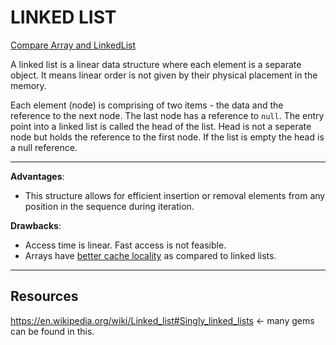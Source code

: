 # LINKED LIST

[Compare Array and LinkedList](https://medium.com/@mckenziefiege/arrays-linked-lists-and-big-o-notation-486727b6259b)

A linked list is a linear data structure where each element is a separate object. It means linear order is not given by their physical placement in the memory.

Each element  (node) is comprising of two items - the data and the reference to the next node. The last node has a reference to `null`. The entry point into a linked list is called the head of the list. Head is not a seperate node but holds the reference to the first node. If the list is empty the head is a null reference.

---

**Advantages**: 
* This structure allows for efficient insertion or removal elements from any position in the sequence during iteration.

**Drawbacks**: 
* Access time is linear. Fast access is not feasible. 
* Arrays have [better cache locality](https://stackoverflow.com/questions/12065774/why-does-cache-locality-matter-for-array-performance) as compared to linked lists.
  



---

## Resources

https://en.wikipedia.org/wiki/Linked_list#Singly_linked_lists <- many gems can be found in this.
